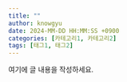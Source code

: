 ```yaml
---
title: ""
author: knowgyu
date: 2024-MM-DD HH:MM:SS +0900
categories: [카테고리1, 카테고리2]
tags: [태그1, 태그2]
---
```


여기에 글 내용을 작성하세요.
